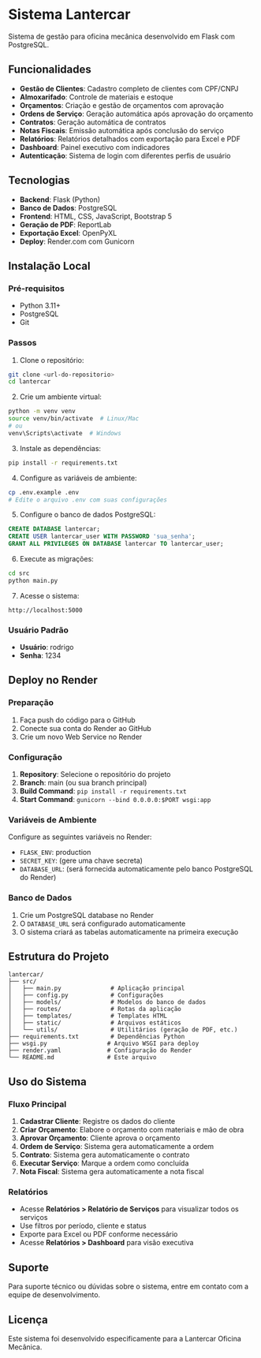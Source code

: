 # Sistema Lantercar

Sistema de gestão para oficina mecânica desenvolvido em Flask com PostgreSQL.

## Funcionalidades

- **Gestão de Clientes**: Cadastro completo de clientes com CPF/CNPJ
- **Almoxarifado**: Controle de materiais e estoque
- **Orçamentos**: Criação e gestão de orçamentos com aprovação
- **Ordens de Serviço**: Geração automática após aprovação do orçamento
- **Contratos**: Geração automática de contratos
- **Notas Fiscais**: Emissão automática após conclusão do serviço
- **Relatórios**: Relatórios detalhados com exportação para Excel e PDF
- **Dashboard**: Painel executivo com indicadores
- **Autenticação**: Sistema de login com diferentes perfis de usuário

## Tecnologias

- **Backend**: Flask (Python)
- **Banco de Dados**: PostgreSQL
- **Frontend**: HTML, CSS, JavaScript, Bootstrap 5
- **Geração de PDF**: ReportLab
- **Exportação Excel**: OpenPyXL
- **Deploy**: Render.com com Gunicorn

## Instalação Local

### Pré-requisitos

- Python 3.11+
- PostgreSQL
- Git

### Passos

1. Clone o repositório:
```bash
git clone <url-do-repositorio>
cd lantercar
```

2. Crie um ambiente virtual:
```bash
python -m venv venv
source venv/bin/activate  # Linux/Mac
# ou
venv\Scripts\activate  # Windows
```

3. Instale as dependências:
```bash
pip install -r requirements.txt
```

4. Configure as variáveis de ambiente:
```bash
cp .env.example .env
# Edite o arquivo .env com suas configurações
```

5. Configure o banco de dados PostgreSQL:
```sql
CREATE DATABASE lantercar;
CREATE USER lantercar_user WITH PASSWORD 'sua_senha';
GRANT ALL PRIVILEGES ON DATABASE lantercar TO lantercar_user;
```

6. Execute as migrações:
```bash
cd src
python main.py
```

7. Acesse o sistema:
```
http://localhost:5000
```

### Usuário Padrão

- **Usuário**: rodrigo
- **Senha**: 1234

## Deploy no Render

### Preparação

1. Faça push do código para o GitHub
2. Conecte sua conta do Render ao GitHub
3. Crie um novo Web Service no Render

### Configuração

1. **Repository**: Selecione o repositório do projeto
2. **Branch**: main (ou sua branch principal)
3. **Build Command**: `pip install -r requirements.txt`
4. **Start Command**: `gunicorn --bind 0.0.0.0:$PORT wsgi:app`

### Variáveis de Ambiente

Configure as seguintes variáveis no Render:

- `FLASK_ENV`: production
- `SECRET_KEY`: (gere uma chave secreta)
- `DATABASE_URL`: (será fornecida automaticamente pelo banco PostgreSQL do Render)

### Banco de Dados

1. Crie um PostgreSQL database no Render
2. O `DATABASE_URL` será configurado automaticamente
3. O sistema criará as tabelas automaticamente na primeira execução

## Estrutura do Projeto

```
lantercar/
├── src/
│   ├── main.py              # Aplicação principal
│   ├── config.py            # Configurações
│   ├── models/              # Modelos do banco de dados
│   ├── routes/              # Rotas da aplicação
│   ├── templates/           # Templates HTML
│   ├── static/              # Arquivos estáticos
│   └── utils/               # Utilitários (geração de PDF, etc.)
├── requirements.txt         # Dependências Python
├── wsgi.py                 # Arquivo WSGI para deploy
├── render.yaml             # Configuração do Render
└── README.md               # Este arquivo
```

## Uso do Sistema

### Fluxo Principal

1. **Cadastrar Cliente**: Registre os dados do cliente
2. **Criar Orçamento**: Elabore o orçamento com materiais e mão de obra
3. **Aprovar Orçamento**: Cliente aprova o orçamento
4. **Ordem de Serviço**: Sistema gera automaticamente a ordem
5. **Contrato**: Sistema gera automaticamente o contrato
6. **Executar Serviço**: Marque a ordem como concluída
7. **Nota Fiscal**: Sistema gera automaticamente a nota fiscal

### Relatórios

- Acesse **Relatórios > Relatório de Serviços** para visualizar todos os serviços
- Use filtros por período, cliente e status
- Exporte para Excel ou PDF conforme necessário
- Acesse **Relatórios > Dashboard** para visão executiva

## Suporte

Para suporte técnico ou dúvidas sobre o sistema, entre em contato com a equipe de desenvolvimento.

## Licença

Este sistema foi desenvolvido especificamente para a Lantercar Oficina Mecânica.

